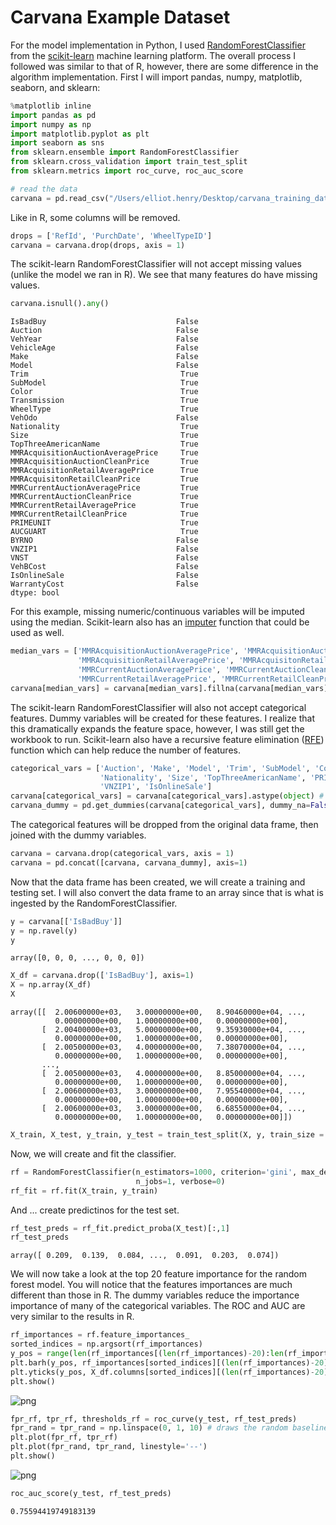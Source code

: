 
# Carvana Example Dataset

For the model implementation in Python, I used [RandomForestClassifier](http://scikit-learn.org/stable/modules/generated/sklearn.ensemble.RandomForestClassifier.html) from the [scikit-learn](http://scikit-learn.org/stable/) machine learning platform. The overall process I followed was similar to that of R, however, there are some difference in the algorithm implementation. First I will import pandas, numpy, matplotlib, seaborn, and sklearn:


```python
%matplotlib inline
import pandas as pd
import numpy as np
import matplotlib.pyplot as plt
import seaborn as sns
from sklearn.ensemble import RandomForestClassifier
from sklearn.cross_validation import train_test_split
from sklearn.metrics import roc_curve, roc_auc_score
```


```python
# read the data
carvana = pd.read_csv("/Users/elliot.henry/Desktop/carvana_training_data.csv")
```

Like in R, some columns will be removed.


```python
drops = ['RefId', 'PurchDate', 'WheelTypeID']
carvana = carvana.drop(drops, axis = 1)
```

The scikit-learn RandomForestClassifier will not accept missing values (unlike the model we ran in R). We see that many features do have missing values.


```python
carvana.isnull().any()
```




    IsBadBuy                             False
    Auction                              False
    VehYear                              False
    VehicleAge                           False
    Make                                 False
    Model                                False
    Trim                                  True
    SubModel                              True
    Color                                 True
    Transmission                          True
    WheelType                             True
    VehOdo                               False
    Nationality                           True
    Size                                  True
    TopThreeAmericanName                  True
    MMRAcquisitionAuctionAveragePrice     True
    MMRAcquisitionAuctionCleanPrice       True
    MMRAcquisitionRetailAveragePrice      True
    MMRAcquisitonRetailCleanPrice         True
    MMRCurrentAuctionAveragePrice         True
    MMRCurrentAuctionCleanPrice           True
    MMRCurrentRetailAveragePrice          True
    MMRCurrentRetailCleanPrice            True
    PRIMEUNIT                             True
    AUCGUART                              True
    BYRNO                                False
    VNZIP1                               False
    VNST                                 False
    VehBCost                             False
    IsOnlineSale                         False
    WarrantyCost                         False
    dtype: bool



For this example, missing numeric/continuous variables will be imputed using the median. Scikit-learn also has an [imputer](http://scikit-learn.org/stable/modules/generated/sklearn.preprocessing.Imputer.html) function that could be used as well.


```python
median_vars = ['MMRAcquisitionAuctionAveragePrice', 'MMRAcquisitionAuctionCleanPrice',
               'MMRAcquisitionRetailAveragePrice', 'MMRAcquisitonRetailCleanPrice',
               'MMRCurrentAuctionAveragePrice', 'MMRCurrentAuctionCleanPrice',
               'MMRCurrentRetailAveragePrice', 'MMRCurrentRetailCleanPrice']
carvana[median_vars] = carvana[median_vars].fillna(carvana[median_vars].median().iloc[0])
```

The scikit-learn RandomForestClassifier will also not accept categorical features. Dummy variables will be created for these features. I realize that this dramatically expands the feature space, however, I was still get the workbook to run. Scikit-learn also have a recursive feature elimination ([RFE](http://scikit-learn.org/stable/modules/generated/sklearn.feature_selection.RFE.html)) function which can help reduce the number of features.


```python
categorical_vars = ['Auction', 'Make', 'Model', 'Trim', 'SubModel', 'Color', 'Transmission', 'WheelType', 
                    'Nationality', 'Size', 'TopThreeAmericanName', 'PRIMEUNIT', 'AUCGUART', 'VNST', 'BYRNO', 
                    'VNZIP1', 'IsOnlineSale']
carvana[categorical_vars] = carvana[categorical_vars].astype(object) # converts all columns to factor
carvana_dummy = pd.get_dummies(carvana[categorical_vars], dummy_na=False)
```

The categorical features will be dropped from the original data frame, then joined with the dummy variables.


```python
carvana = carvana.drop(categorical_vars, axis = 1)
carvana = pd.concat([carvana, carvana_dummy], axis=1)
```

Now that the data frame has been created, we will create a training and testing set. I will also convert the data frame to an array since that is what is ingested by the RandomForestClassifier.


```python
y = carvana[['IsBadBuy']]
y = np.ravel(y)
y
```




    array([0, 0, 0, ..., 0, 0, 0])




```python
X_df = carvana.drop(['IsBadBuy'], axis=1)
X = np.array(X_df)
X
```




    array([[  2.00600000e+03,   3.00000000e+00,   8.90460000e+04, ...,
              0.00000000e+00,   1.00000000e+00,   0.00000000e+00],
           [  2.00400000e+03,   5.00000000e+00,   9.35930000e+04, ...,
              0.00000000e+00,   1.00000000e+00,   0.00000000e+00],
           [  2.00500000e+03,   4.00000000e+00,   7.38070000e+04, ...,
              0.00000000e+00,   1.00000000e+00,   0.00000000e+00],
           ..., 
           [  2.00500000e+03,   4.00000000e+00,   8.85000000e+04, ...,
              0.00000000e+00,   1.00000000e+00,   0.00000000e+00],
           [  2.00600000e+03,   3.00000000e+00,   7.95540000e+04, ...,
              0.00000000e+00,   1.00000000e+00,   0.00000000e+00],
           [  2.00600000e+03,   3.00000000e+00,   6.68550000e+04, ...,
              0.00000000e+00,   1.00000000e+00,   0.00000000e+00]])




```python
X_train, X_test, y_train, y_test = train_test_split(X, y, train_size = 0.75)
```

Now, we will create and fit the classifier.


```python
rf = RandomForestClassifier(n_estimators=1000, criterion='gini', max_depth=None, max_features='sqrt', oob_score=True,
                            n_jobs=1, verbose=0)
rf_fit = rf.fit(X_train, y_train)
```

And ... create predictinos for the test set.


```python
rf_test_preds = rf_fit.predict_proba(X_test)[:,1]
rf_test_preds
```




    array([ 0.209,  0.139,  0.084, ...,  0.091,  0.203,  0.074])



We will now take a look at the top 20 feature importance for the random forest model. You will notice that the features importances are much different than those in R. The dummy variables reduce the importance importance of many of the categorical variables. The ROC and AUC are very similar to the results in R.


```python
rf_importances = rf.feature_importances_
sorted_indices = np.argsort(rf_importances)
y_pos = range(len(rf_importances[(len(rf_importances)-20):len(rf_importances)]))
plt.barh(y_pos, rf_importances[sorted_indices][(len(rf_importances)-20):len(rf_importances)], align='center')
plt.yticks(y_pos, X_df.columns[sorted_indices][(len(rf_importances)-20):len(rf_importances)])
plt.show()
```


![png](post1_clean_files/post1_clean_23_0.png)



```python
fpr_rf, tpr_rf, thresholds_rf = roc_curve(y_test, rf_test_preds)
fpr_rand = tpr_rand = np.linspace(0, 1, 10) # draws the random baseline ROC line
plt.plot(fpr_rf, tpr_rf)
plt.plot(fpr_rand, tpr_rand, linestyle='--')
plt.show()
```


![png](post1_clean_files/post1_clean_24_0.png)



```python
roc_auc_score(y_test, rf_test_preds)
```




    0.75594419749183139


